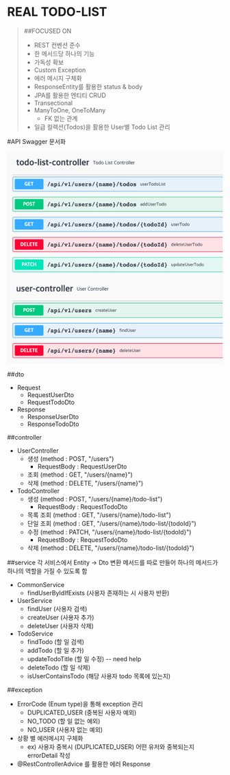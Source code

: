 # REAL TODO-LIST


> ##FOCUSED ON
>- REST 컨벤션 준수
>- 한 메서드당 하나의 기능
>  - 가독성 확보
>- Custom Exception
>  - 에러 메시지 구체화
>- ResponseEntity를 활용한 status & body
>- JPA를 활용한 엔티티 CRUD
>  - Transectional
>  - ManyToOne, OneToMany
>    - FK 없는 관계
>-  일급 컬렉션(Todos)을 활용한 User별 Todo List 관리


#API
Swagger 문서화

![img.png](img.png)


##dto
- Request
  - RequestUserDto
  - RequestTodoDto
- Response
  - ResponseUserDto
  - ResponseTodoDto


##controller
- UserController
  - 생성 (method : POST, "/users")
    - RequestBody : RequestUserDto
  - 조회 (method : GET, "/users/{name}")
  - 삭제 (method : DELETE, "/users/{name}")
- TodoController
  - 생성  (method : POST, "/users/{name}/todo-list")
    - RequestBody : RequestTodoDto
  - 목록 조회 (method : GET, "/users/{name}/todo-list")
  - 단일 조회 (method : GET, "/users/{name}/todo-list/{todoId}")
  - 수정 (method : PATCH, "/users/{name}/todo-list/{todoId}")
    - RequestBody : RequestTodoDto
  - 삭제 (method : DELETE, "/users/{name}/todo-list/{todoId}")


##service
각 서비스에서 Entity -> Dto 변환 메서드를 따로 만들어 하나의 메서드가 하나의 역할을 가질 수 있도록 함
- CommonService
  - findUserByIdIfExists (사용자 존재하는 시 사용자 반환)
- UserService
  - findUser (사용자 검색)
  - createUser (사용자 추가)
  - deleteUser (사용자 삭제)
- TodoService
  - findTodo (할 일 검색)
  - addTodo (할 일 추가)
  - updateTodoTitle (할 일 수정) -- need help
  - deleteTodo (할 일 삭제)
  - isUserContainsTodo (해당 사용자 todo 목록에 있는지)


##exception
- ErrorCode (Enum type)을 통해 exception 관리
  - DUPLICATED_USER (중복된 사용자 예외)
  - NO_TODO (할 일 없는 예외)
  - NO_USER (사용자 없는 예외)
- 상황 별 에러메시지 구체화
  - ex) 사용자 중복시 (DUPLICATED_USER) 어떤 유저와 중복되는지 errorDetail 작성
- @RestControllerAdvice 를 활용한 에러 Response